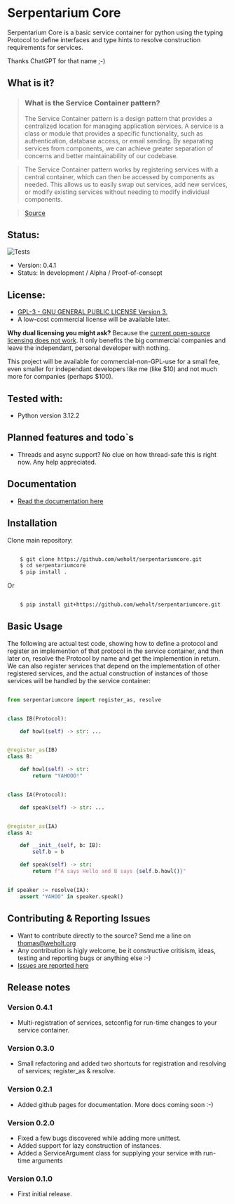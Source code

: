 # Serpentarium Core

Serpentarium Core is a basic service container for python using the typing Protocol
to define interfaces and type hints to resolve construction requirements for services.

Thanks ChatGPT for that name ;-)

## What is it?

> ### What is the Service Container pattern?
> The Service Container pattern is a design pattern that provides a centralized location for managing application services. A service is a class or module that provides a specific functionality, such as authentication, database access, or email sending. By separating services from components, we can achieve greater separation of concerns and better maintainability of our codebase.

> The Service Container pattern works by registering services with a central container, which can then be accessed by components as needed. This allows us to easily swap out services, add new services, or modify existing services without needing to modify individual components.

> [Source](https://dev.to/abdelrahmanallam/simplifying-dependency-injection-with-the-service-container-pattern-in-reactjs-and-ruby-on-rails-525m)

## Status:

![Tests](https://github.com/weholt/SerpentariumCore/actions/workflows/tests.yml/badge.svg)

* Version: 0.4.1
* Status: In development / Alpha / Proof-of-consept

## License:

* [GPL-3 - GNU GENERAL PUBLIC LICENSE Version 3.](https://www.gnu.org/licenses/gpl-3.0.txt)
* A low-cost commercial license will be available later.

**Why dual licensing you might ask?** Because the [current open-source licensing does not work](https://www.youtube.com/watch?v=9YQgNDLFYq8). It
only benefits the big commercial companies and leave the independant, personal developer with nothing.

This project will be available for commercial-non-GPL-use for a small fee, even smaller for
independant developers like me (like $10) and not much more for companies (perhaps $100).

## Tested with:

* Python version 3.12.2

## Planned features and todo`s

* Threads and async support? No clue on how thread-safe this is right now. Any help appreciated.

## Documentation

* [Read the documentation here](https://weholt.github.io/SerpentariumCore/)

## Installation

Clone main repository:

```bash

    $ git clone https://github.com/weholt/serpentariumcore.git
    $ cd serpentariumcore
    $ pip install .

```
Or

```bash

    $ pip install git+https://github.com/weholt/serpentariumcore.git
```

## Basic Usage

The following are actual test code, showing how to define a protocol and register an implemention
of that protocol in the service container, and then later on, resolve the Protocol by name
and get the implemention in return. We can also register services that depend on the implementation of other registered services,
and the actual construction of instances of those services will be handled by the service container:


```python

from serpentariumcore import register_as, resolve


class IB(Protocol):

    def howl(self) -> str: ...


@register_as(IB)
class B:

    def howl(self) -> str:
        return "YAHOOO!"


class IA(Protocol):

    def speak(self) -> str: ...


@register_as(IA)
class A:

    def __init__(self, b: IB):
        self.b = b

    def speak(self) -> str:
        return f"A says Hello and B says {self.b.howl()}"


if speaker := resolve(IA):
    assert "YAHOO" in speaker.speak()

```

## Contributing & Reporting Issues

- Want to contribute directly to the source? Send me a line on thomas@weholt.org
- Any contribution is higly welcome, be it constructive critisism, ideas, testing and reporting bugs or anything else :-)
- [Issues are reported here ](https://github.com/weholt/SerpentariumCore/issues)

## Release notes

### Version 0.4.1

- Multi-registration of services, setconfig for run-time changes to your service container.

### Version 0.3.0

- Small refactoring and added two shortcuts for registration and resolving of services; register_as & resolve.

### Version 0.2.1

- Added github pages for documentation. More docs coming soon :-)

### Version 0.2.0

- Fixed a few bugs discovered while adding more unittest.
- Added support for lazy construction of instances.
- Added a ServiceArgument class for supplying your service with run-time arguments

### Version 0.1.0

- First initial release.
